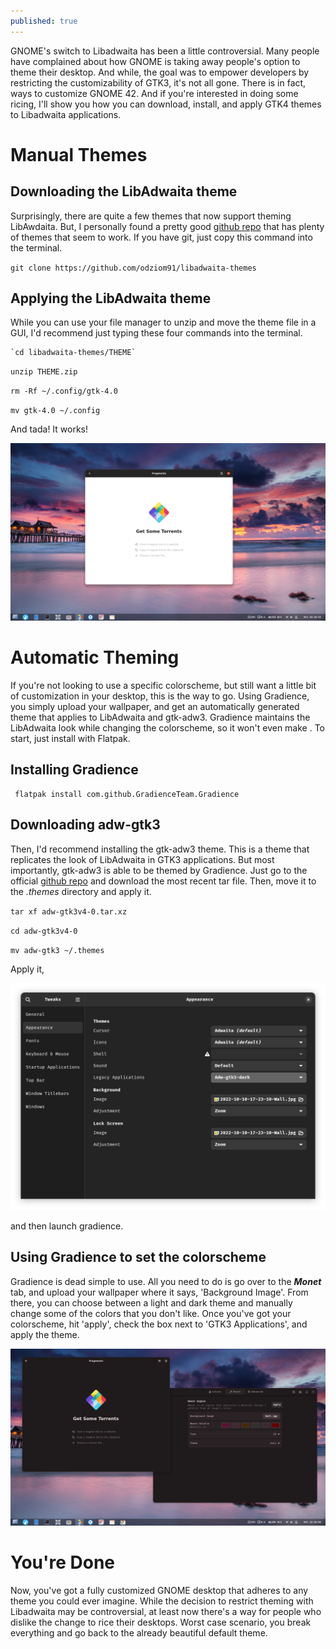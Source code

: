 ```yaml
--- 
published: true
---
```


GNOME's switch to Libadwaita has been a little controversial. Many people have complained about how GNOME is taking away people's option to theme their desktop. And while, the goal was to empower developers by restricting the customizability of GTK3, it's not all gone. There is in fact, ways to customize GNOME 42. And if you're interested in doing some ricing, I'll show you how you can download, install, and apply GTK4 themes to Libadwaita applications.  

# Manual Themes 

## Downloading the LibAdwaita theme 

Surprisingly, there are quite a few themes that now support theming LibAwdaita. But, I personally found a pretty good [github repo](https://github.com/odziom91/libadwaita-themes) that has plenty of themes that seem to work. If you have git, just copy this command into the terminal. 

`git clone https://github.com/odziom91/libadwaita-themes`

## Applying the LibAdwaita theme 

While you can use your file manager to unzip and move the theme file in a GUI, I'd recommend just typing these four commands into the terminal. 

	`cd libadwaita-themes/THEME`

`unzip THEME.zip` 

`rm -Rf ~/.config/gtk-4.0`

`mv gtk-4.0 ~/.config` 

And tada! It works! 

![IMG1](/images/ManualThemeWorks.png) 

# Automatic Theming 

If you're not looking to use a specific colorscheme, but still want a little bit of customization in your desktop, this is the way to go. Using Gradience, you simply upload your wallpaper, and get an automatically generated theme that applies to LibAdwaita and gtk-adw3. Gradience maintains the LibAdwaita look while changing the colorscheme, so it won't even make . To start, just install with Flatpak. 

## Installing Gradience 

	 flatpak install com.github.GradienceTeam.Gradience

## Downloading adw-gtk3

Then, I'd recommend installing the gtk-adw3 theme. This is a theme that replicates the look of LibAdwaita in GTK3 applications. But most importantly, gtk-adw3 is able to be themed by Gradience. Just go to the official [github repo](https://github.com/lassekongo83/adw-gtk3/releases/tag/v4.0) and download the most recent tar file. Then, move it to the *.themes* directory and apply it. 

`tar xf adw-gtk3v4-0.tar.xz`
	
`cd adw-gtk3v4-0` 
	
`mv adw-gtk3 ~/.themes` 
	
Apply it, 

![IMG2](/images/Tweaks.png) 

and then launch gradience.

## Using Gradience to set the colorscheme 

 Gradience is dead simple to use. All you need to do is go over to the ***Monet*** tab, and upload your wallpaper where it says, 'Background Image'. From there, you can choose between a light and dark theme and manually change some of the colors that you don't like. Once you've got your colorscheme, hit 'apply', check the box next to 'GTK3 Applications', and apply the theme. 
 
 ![IMG3](/images/GradienceWorks.png) 

# You're Done 
 
 Now, you've got a fully customized GNOME desktop that adheres to any theme you could ever imagine. While the decision to restrict theming with Libadwaita may be controversial, at least now there's a way for people who dislike the change to rice their desktops. Worst case scenario, you break everything and go back to the already beautiful default theme. 
